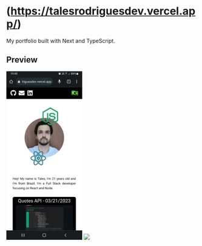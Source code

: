 # (https://talesrodriguesdev.vercel.app/)

My portfolio built with Next and TypeScript.

## Preview

<img src="./images/mobile.jpeg" width=200 /> <img src="./images/desktop.jpeg" width=300 />